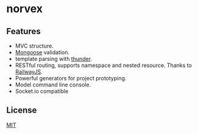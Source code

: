# norvex

## Features

  - MVC structure.
  - [Mongoose](http://mongoosejs.com/) validation.
  - template parsing with [thunder](https://github.com/dreamerslab/thunder).
  - RESTful routing, supports namespace and nested resource. Thanks to [RailwayJS](http://railwayjs.com/).
  - Powerful generators for project prototyping.
  - Model command line console.
  - Socket.io compatible

## License

[MIT](http://isekivacenz.mit-license.org/)

